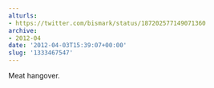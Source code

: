 ```yaml
---
alturls:
- https://twitter.com/bismark/status/187202577149071360
archive:
- 2012-04
date: '2012-04-03T15:39:07+00:00'
slug: '1333467547'
---
```


Meat hangover.

